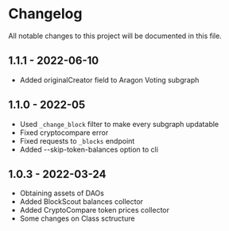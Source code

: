 # Changelog
All notable changes to this project will be documented in this file.

## 1.1.1 - 2022-06-10
- Added originalCreator field to Aragon Voting subgraph

## 1.1.0 - 2022-05
- Used `_change_block` filter to make every subgraph updatable
- Fixed cryptocompare error
- Fixed requests to `_blocks` endpoint 
- Added --skip-token-balances option to cli

## 1.0.3 - 2022-03-24
- Obtaining assets of DAOs
- Added BlockScout balances collector
- Added CryptoCompare token prices collector
- Some changes on Class sctructure